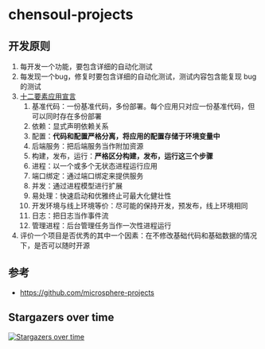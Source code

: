 # chensoul-projects

## 开发原则

1. 每开发一个功能，要包含详细的自动化测试
2. 每发现一个bug，修复时要包含详细的自动化测试，测试内容包含能复现 bug 的测试
3. [十二要素应用宣言](https://12factor.net/zh_cn/)
   1. 基准代码：一份基准代码，多份部署。每个应用只对应一份基准代码，但可以同时存在多份部署
   2. 依赖：显式声明依赖关系
   3. 配置：**代码和配置严格分离，将应用的配置存储于环境变量中**
   4. 后端服务：把后端服务当作附加资源
   5. 构建，发布，运行：**严格区分构建，发布，运行这三个步骤**
   6. 进程：以一个或多个无状态进程运行应用
   7. 端口绑定：通过端口绑定来提供服务
   8. 并发：通过进程模型进行扩展
   9. 易处理：快速启动和优雅终止可最大化健壮性
   10. 开发环境与线上环境等价：尽可能的保持开发，预发布，线上环境相同
   11. 日志：把日志当作事件流
   12. 管理进程：后台管理任务当作一次性进程运行
4. 评价一个项目是否优秀的其中一个因素：在不修改基础代码和基础数据的情况下，是否可以随时开源

## 参考

- https://github.com/microsphere-projects

## Stargazers over time

[![Stargazers over time](https://starchart.cc/chensoul/chensoul-projects.svg?variant=adaptive)](https://starchart.cc/chensoul/chensoul-projects)
